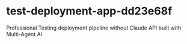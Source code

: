 # test-deployment-app-dd23e68f
Professional Testing deployment pipeline without Claude API built with Multi-Agent AI
